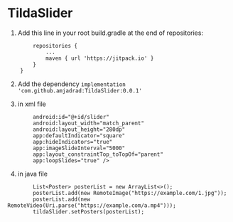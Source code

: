 # TildaSlider

1. Add this line in your root build.gradle at the end of repositories:

```	allprojects {
		repositories {
			...
			maven { url 'https://jitpack.io' }
		}
	}
```

2. Add the dependency
```implementation 'com.github.amjadrad:TildaSlider:0.0.1' ```

3. in xml file
```<ir.tildaweb.tilda_slider.views.TildaSlider
        android:id="@+id/slider"
        android:layout_width="match_parent"
        android:layout_height="280dp"
        app:defaultIndicator="square"
        app:hideIndicators="true"
        app:imageSlideInterval="5000"
        app:layout_constraintTop_toTopOf="parent"
        app:loopSlides="true" />
 ```

4. in java file
```TildaSlider tildaSlider = findViewById(R.id.slider);
        List<Poster> posterList = new ArrayList<>();
        posterList.add(new RemoteImage("https://example.com/1.jpg"));
        posterList.add(new RemoteVideo(Uri.parse("https://example.com/a.mp4")));
        tildaSlider.setPosters(posterList);
 ```
